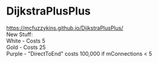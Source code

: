 # DijkstraPlusPlus  
https://mcfuzzykins.github.io/DijkstraPlusPlus/  
New Stuff:  
White - Costs 5  
Gold - Costs 25  
Purple - "DirectToEnd" costs 100,000 if mConnections < 5  

